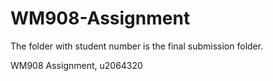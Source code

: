 # WM908-Assignment
The folder with student number is the final submission folder.

WM908 Assignment, u2064320
